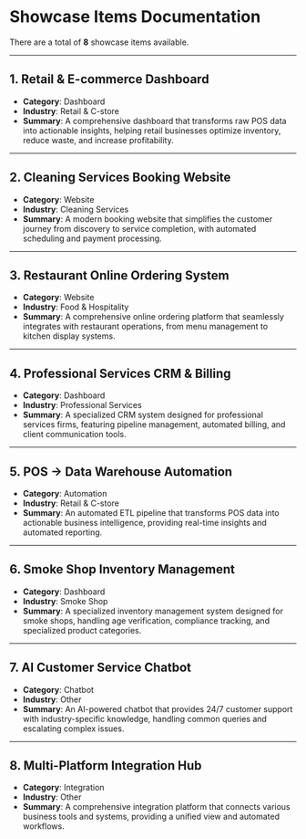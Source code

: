 # Showcase Items Documentation

There are a total of **8** showcase items available.

---

## 1. Retail & E-commerce Dashboard

-   **Category**: Dashboard
-   **Industry**: Retail & C-store
-   **Summary**: A comprehensive dashboard that transforms raw POS data into actionable insights, helping retail businesses optimize inventory, reduce waste, and increase profitability.

---

## 2. Cleaning Services Booking Website

-   **Category**: Website
-   **Industry**: Cleaning Services
-   **Summary**: A modern booking website that simplifies the customer journey from discovery to service completion, with automated scheduling and payment processing.

---

## 3. Restaurant Online Ordering System

-   **Category**: Website
-   **Industry**: Food & Hospitality
-   **Summary**: A comprehensive online ordering platform that seamlessly integrates with restaurant operations, from menu management to kitchen display systems.

---

## 4. Professional Services CRM & Billing

-   **Category**: Dashboard
-   **Industry**: Professional Services
-   **Summary**: A specialized CRM system designed for professional services firms, featuring pipeline management, automated billing, and client communication tools.

---

## 5. POS → Data Warehouse Automation

-   **Category**: Automation
-   **Industry**: Retail & C-store
-   **Summary**: An automated ETL pipeline that transforms POS data into actionable business intelligence, providing real-time insights and automated reporting.

---

## 6. Smoke Shop Inventory Management

-   **Category**: Dashboard
-   **Industry**: Smoke Shop
-   **Summary**: A specialized inventory management system designed for smoke shops, handling age verification, compliance tracking, and specialized product categories.

---

## 7. AI Customer Service Chatbot

-   **Category**: Chatbot
-   **Industry**: Other
-   **Summary**: An AI-powered chatbot that provides 24/7 customer support with industry-specific knowledge, handling common queries and escalating complex issues.

---

## 8. Multi-Platform Integration Hub

-   **Category**: Integration
-   **Industry**: Other
-   **Summary**: A comprehensive integration platform that connects various business tools and systems, providing a unified view and automated workflows.
